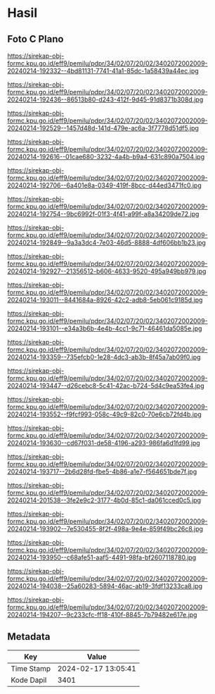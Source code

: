 # Hasil

## Foto C Plano

https://sirekap-obj-formc.kpu.go.id/eff9/pemilu/pdpr/34/02/07/20/02/3402072002009-20240214-192332--4bd81131-7741-41a1-85dc-1a58439a44ec.jpg

https://sirekap-obj-formc.kpu.go.id/eff9/pemilu/pdpr/34/02/07/20/02/3402072002009-20240214-192436--86513b80-d243-412f-9d45-91d8371b308d.jpg

https://sirekap-obj-formc.kpu.go.id/eff9/pemilu/pdpr/34/02/07/20/02/3402072002009-20240214-192529--1457d48d-141d-479e-ac6a-3f7778d51df5.jpg

https://sirekap-obj-formc.kpu.go.id/eff9/pemilu/pdpr/34/02/07/20/02/3402072002009-20240214-192616--01cae680-3232-4a4b-b9a4-631c890a7504.jpg

https://sirekap-obj-formc.kpu.go.id/eff9/pemilu/pdpr/34/02/07/20/02/3402072002009-20240214-192706--6a401e8a-0349-419f-8bcc-d44ed3471fc0.jpg

https://sirekap-obj-formc.kpu.go.id/eff9/pemilu/pdpr/34/02/07/20/02/3402072002009-20240214-192754--9bc6992f-01f3-4f41-a99f-a8a34209de72.jpg

https://sirekap-obj-formc.kpu.go.id/eff9/pemilu/pdpr/34/02/07/20/02/3402072002009-20240214-192849--9a3a3dc4-7e03-46d5-8888-4df606bb1b23.jpg

https://sirekap-obj-formc.kpu.go.id/eff9/pemilu/pdpr/34/02/07/20/02/3402072002009-20240214-192927--21356512-b606-4633-9520-495a949bb979.jpg

https://sirekap-obj-formc.kpu.go.id/eff9/pemilu/pdpr/34/02/07/20/02/3402072002009-20240214-193011--8441684a-8926-42c2-adb8-5eb061c9185d.jpg

https://sirekap-obj-formc.kpu.go.id/eff9/pemilu/pdpr/34/02/07/20/02/3402072002009-20240214-193101--e34a3b6b-4e4b-4cc1-9c71-46461da5085e.jpg

https://sirekap-obj-formc.kpu.go.id/eff9/pemilu/pdpr/34/02/07/20/02/3402072002009-20240214-193359--735efcb0-1e28-4dc3-ab3b-8f45a7ab09f0.jpg

https://sirekap-obj-formc.kpu.go.id/eff9/pemilu/pdpr/34/02/07/20/02/3402072002009-20240214-193447--d26cebc8-5c41-42ac-b724-5d4c9ea53fe4.jpg

https://sirekap-obj-formc.kpu.go.id/eff9/pemilu/pdpr/34/02/07/20/02/3402072002009-20240214-193552--f9fcf993-058c-49c9-82c0-70e6cb72fd4b.jpg

https://sirekap-obj-formc.kpu.go.id/eff9/pemilu/pdpr/34/02/07/20/02/3402072002009-20240214-193630--cd67f031-de58-4196-a293-986fa6d1fd99.jpg

https://sirekap-obj-formc.kpu.go.id/eff9/pemilu/pdpr/34/02/07/20/02/3402072002009-20240214-193717--2b6d28fd-fbe5-4b86-a1e7-f564651bde7f.jpg

https://sirekap-obj-formc.kpu.go.id/eff9/pemilu/pdpr/34/02/07/20/02/3402072002009-20240214-201538--3fe2e9c2-3177-4b0d-85c1-da061cced0c5.jpg

https://sirekap-obj-formc.kpu.go.id/eff9/pemilu/pdpr/34/02/07/20/02/3402072002009-20240214-193902--7e530455-8f2f-498a-9e4e-859f49bc26c8.jpg

https://sirekap-obj-formc.kpu.go.id/eff9/pemilu/pdpr/34/02/07/20/02/3402072002009-20240214-193950--c68afe51-aaf5-4491-98fa-bf2607118780.jpg

https://sirekap-obj-formc.kpu.go.id/eff9/pemilu/pdpr/34/02/07/20/02/3402072002009-20240214-194038--25a60283-5894-46ac-ab19-3fdf13233ca8.jpg

https://sirekap-obj-formc.kpu.go.id/eff9/pemilu/pdpr/34/02/07/20/02/3402072002009-20240214-194207--9c233cfc-ff18-410f-8845-7b79482e617e.jpg


## Metadata

| Key        | Value               |
| ---------- | ------------------- |
| Time Stamp | 2024-02-17 13:05:41 |
| Kode Dapil | 3401                |



